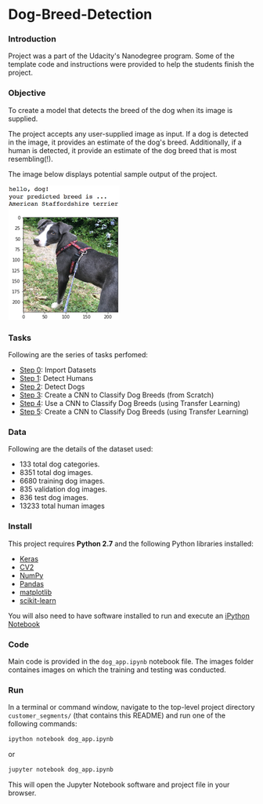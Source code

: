 # Dog-Breed-Detection  

### Introduction  

Project was a part of the Udacity's Nanodegree program. Some of the template code and instructions were provided to help the students finish the project.

### Objective
To create a model that detects the breed of the dog when its image is supplied.

The project accepts any user-supplied image as input. If a dog is detected in the image, it provides an estimate of the dog's breed. Additionally, if a human is detected, it provide an estimate of the dog breed that is most resembling(!).  

The image below displays potential sample output of the project.  

![Sample Dog Output](images/sample_dog_output.png)

### Tasks  

Following are the series of tasks perfomed:  
* [Step 0](#step0): Import Datasets  
* [Step 1](#step1): Detect Humans  
* [Step 2](#step2): Detect Dogs  
* [Step 3](#step3): Create a CNN to Classify Dog Breeds (from Scratch)  
* [Step 4](#step4): Use a CNN to Classify Dog Breeds (using Transfer Learning)  
* [Step 5](#step5): Create a CNN to Classify Dog Breeds (using Transfer Learning)  

### Data

Following are the details of the dataset used:  
* 133 total dog categories.  
* 8351 total dog images.  
* 6680 training dog images.  
* 835 validation dog images.  
* 836 test dog images.  
* 13233 total human images

### Install

This project requires **Python 2.7** and the following Python libraries installed:

- [Keras](https://keras.io/)  
- [CV2](https://docs.opencv.org/3.0-beta/doc/py_tutorials/py_gui/py_image_display/py_image_display.html)
- [NumPy](http://www.numpy.org/)
- [Pandas](http://pandas.pydata.org)
- [matplotlib](http://matplotlib.org/)
- [scikit-learn](http://scikit-learn.org/stable/)

You will also need to have software installed to run and execute an [iPython Notebook](http://ipython.org/notebook.html)  

### Code

Main code is provided in the `dog_app.ipynb` notebook file. The images folder containes images on which the training and testing was conducted. 

### Run

In a terminal or command window, navigate to the top-level project directory `customer_segments/` (that contains this README) and run one of the following commands:

```bash
ipython notebook dog_app.ipynb
```  
or
```bash
jupyter notebook dog_app.ipynb
```

This will open the Jupyter Notebook software and project file in your browser.

